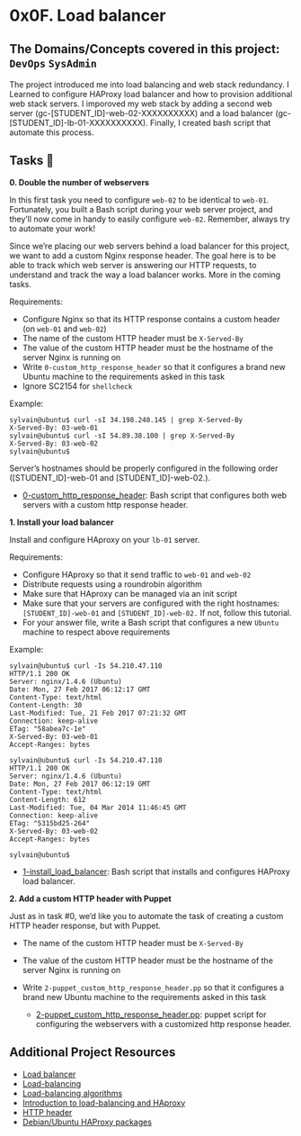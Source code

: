 # 0x0F. Load balancer
## The Domains/Concepts covered in this project: `DevOps` `SysAdmin`

The project introduced me into load balancing and web stack  redundancy. I Learned to configure 
HAProxy load balancer and how to provision additional web stack servers. I imporoved my web stack 
by adding a second web server (gc-[STUDENT_ID]-web-02-XXXXXXXXXX) and a load balancer 
(gc-[STUDENT_ID]-lb-01-XXXXXXXXXX). Finally, I created bash script that automate this process.

## Tasks :page_with_curl:

**0. Double the number of webservers**

In this first task you need to configure `web-02` to be identical to `web-01`. Fortunately, you built a 
Bash script during your web server project, and they’ll now come in handy to easily configure `web-02`. 
Remember, always try to automate your work!

Since we’re placing our web servers behind a load balancer for this project, we want to add a custom Nginx 
response header. The goal here is to be able to track which web server is answering our HTTP requests, 
to understand and track the way a load balancer works. More in the coming tasks.

Requirements:

* Configure Nginx so that its HTTP response contains a custom header (on `web-01` and `web-02`)
* The name of the custom HTTP header must be `X-Served-By`
* The value of the custom HTTP header must be the hostname of the server Nginx is running on
* Write `0-custom_http_response_header` so that it configures a brand new Ubuntu machine to the requirements asked in this task
* Ignore SC2154 for `shellcheck`

Example:

```
sylvain@ubuntu$ curl -sI 34.198.248.145 | grep X-Served-By
X-Served-By: 03-web-01
sylvain@ubuntu$ curl -sI 54.89.38.100 | grep X-Served-By
X-Served-By: 03-web-02
sylvain@ubuntu$
```

Server’s hostnames should be properly configured in the following order ([STUDENT_ID]-web-01 and [STUDENT_ID]-web-02.).

  * [0-custom_http_response_header](./0-custom_http_response_header): Bash script that configures both web servers with a 
custom http response header.

**1. Install your load balancer**

Install and configure HAproxy on your `lb-01` server.

Requirements:

* Configure HAproxy so that it send traffic to `web-01` and `web-02`
* Distribute requests using a roundrobin algorithm
* Make sure that HAproxy can be managed via an init script
* Make sure that your servers are configured with the right hostnames: `[STUDENT_ID]-web-01` and `[STUDENT_ID]-web-02.` 
If not, follow this tutorial.
* For your answer file, write a Bash script that configures a new `Ubuntu` machine to respect above requirements

Example:

```
sylvain@ubuntu$ curl -Is 54.210.47.110
HTTP/1.1 200 OK
Server: nginx/1.4.6 (Ubuntu)
Date: Mon, 27 Feb 2017 06:12:17 GMT
Content-Type: text/html
Content-Length: 30
Last-Modified: Tue, 21 Feb 2017 07:21:32 GMT
Connection: keep-alive
ETag: "58abea7c-1e"
X-Served-By: 03-web-01
Accept-Ranges: bytes

sylvain@ubuntu$ curl -Is 54.210.47.110
HTTP/1.1 200 OK
Server: nginx/1.4.6 (Ubuntu)
Date: Mon, 27 Feb 2017 06:12:19 GMT
Content-Type: text/html
Content-Length: 612
Last-Modified: Tue, 04 Mar 2014 11:46:45 GMT
Connection: keep-alive
ETag: "5315bd25-264"
X-Served-By: 03-web-02
Accept-Ranges: bytes

sylvain@ubuntu$
```

  * [1-install_load_balancer](./1-install_load_balancer): Bash script that installs and configures HAProxy load balancer.

**2. Add a custom HTTP header with Puppet**

Just as in task #0, we’d like you to automate the task of creating a custom HTTP header response, but with Puppet.

* The name of the custom HTTP header must be `X-Served-By`
* The value of the custom HTTP header must be the hostname of the server Nginx is running on
* Write `2-puppet_custom_http_response_header.pp` so that it configures a brand new Ubuntu machine to the 
requirements asked in this task

  * [2-puppet_custom_http_response_header.pp](./2-puppet_custom_http_response_header.pp): puppet script for configuring 
the webservers with a customized http response header.

## Additional Project Resources
* [Load balancer](https://docs.google.com/document/d/1W0lUL7-pP2Ti7PrLZYssOYPhZIwAtbFNKLJx4NylXH8/edit?usp=sharing)
* [Load-balancing](https://www.thegeekstuff.com/2016/01/load-balancer-intro/)
* [Load-balancing algorithms](https://community.f5.com/t5/technical-articles/intro-to-load-balancing-for-developers-the-algorithms/ta-p/273759)
* [Introduction to load-balancing and HAproxy](https://www.digitalocean.com/community/tutorials/an-introduction-to-haproxy-and-load-balancing-concepts)
* [HTTP header](https://www.techopedia.com/definition/27178/http-header)
* [Debian/Ubuntu HAProxy packages](https://haproxy.debian.net/)
